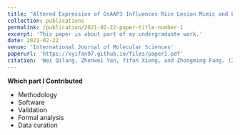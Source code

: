 ```yaml
---
title: "Altered Expression of OsAAP3 Influences Rice Lesion Mimic and Leaf Senescence by Regulating Arginine Transport and Nitric Oxide Pathway"
collection: publications
permalink: /publication/2021-02-22-paper-title-number-1
excerpt: 'This paper is about part of my undergraduate work.'
date: 2021-02-22
venue: 'International Journal of Molecular Sciences'
paperurl: 'https://xyifan97.github.io/files/paper1.pdf'
citation: 'Wei Qilang, Zhenwei Yan, Yifan Xiong, and Zhongming Fang. (2021). &quot;Altered Expression of OsAAP3 Influences Rice Lesion Mimic and Leaf Senescence by Regulating Arginine Transport and Nitric Oxide Pathway.&quot; <i>International Journal of Molecular Sciences</i>. 22, no. 4: 2181.'
---
```


**Which part I Contributed**  
* Methodology
* Software
* Validation
* Formal analysis
* Data curation
